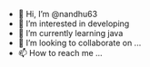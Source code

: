 - 👋 Hi, I’m @nandhu63
- 👀 I’m interested in developing
- 🌱 I’m currently learning java
- 💞️ I’m looking to collaborate on ...
- 📫 How to reach me ...

<!---
nandhu63/nandhu63 is a ✨ special ✨ repository because its `README.md` (this file) appears on your GitHub profile.
You can click the Preview link to take a look at your changes.
--->
